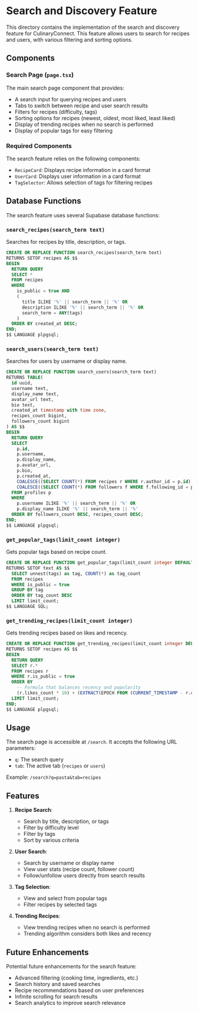 # Search and Discovery Feature

This directory contains the implementation of the search and discovery feature for CulinaryConnect. This feature allows users to search for recipes and users, with various filtering and sorting options.

## Components

### Search Page (`page.tsx`)

The main search page component that provides:

- A search input for querying recipes and users
- Tabs to switch between recipe and user search results
- Filters for recipes (difficulty, tags)
- Sorting options for recipes (newest, oldest, most liked, least liked)
- Display of trending recipes when no search is performed
- Display of popular tags for easy filtering

### Required Components

The search feature relies on the following components:

- `RecipeCard`: Displays recipe information in a card format
- `UserCard`: Displays user information in a card format
- `TagSelector`: Allows selection of tags for filtering recipes

## Database Functions

The search feature uses several Supabase database functions:

### `search_recipes(search_term text)`

Searches for recipes by title, description, or tags.

```sql
CREATE OR REPLACE FUNCTION search_recipes(search_term text)
RETURNS SETOF recipes AS $$
BEGIN
  RETURN QUERY
  SELECT *
  FROM recipes
  WHERE
    is_public = true AND
    (
      title ILIKE '%' || search_term || '%' OR
      description ILIKE '%' || search_term || '%' OR
      search_term = ANY(tags)
    )
  ORDER BY created_at DESC;
END;
$$ LANGUAGE plpgsql;
```

### `search_users(search_term text)`

Searches for users by username or display name.

```sql
CREATE OR REPLACE FUNCTION search_users(search_term text)
RETURNS TABLE(
  id uuid,
  username text,
  display_name text,
  avatar_url text,
  bio text,
  created_at timestamp with time zone,
  recipes_count bigint,
  followers_count bigint
) AS $$
BEGIN
  RETURN QUERY
  SELECT
    p.id,
    p.username,
    p.display_name,
    p.avatar_url,
    p.bio,
    p.created_at,
    COALESCE((SELECT COUNT(*) FROM recipes r WHERE r.author_id = p.id), 0) as recipes_count,
    COALESCE((SELECT COUNT(*) FROM followers f WHERE f.following_id = p.id), 0) as followers_count
  FROM profiles p
  WHERE
    p.username ILIKE '%' || search_term || '%' OR
    p.display_name ILIKE '%' || search_term || '%'
  ORDER BY followers_count DESC, recipes_count DESC;
END;
$$ LANGUAGE plpgsql;
```

### `get_popular_tags(limit_count integer)`

Gets popular tags based on recipe count.

```sql
CREATE OR REPLACE FUNCTION get_popular_tags(limit_count integer DEFAULT 10)
RETURNS SETOF text AS $$
  SELECT unnest(tags) as tag, COUNT(*) as tag_count
  FROM recipes
  WHERE is_public = true
  GROUP BY tag
  ORDER BY tag_count DESC
  LIMIT limit_count;
$$ LANGUAGE SQL;
```

### `get_trending_recipes(limit_count integer)`

Gets trending recipes based on likes and recency.

```sql
CREATE OR REPLACE FUNCTION get_trending_recipes(limit_count integer DEFAULT 10)
RETURNS SETOF recipes AS $$
BEGIN
  RETURN QUERY
  SELECT r.*
  FROM recipes r
  WHERE r.is_public = true
  ORDER BY
    -- Formula that balances recency and popularity
    (r.likes_count * 10) + (EXTRACT(EPOCH FROM (CURRENT_TIMESTAMP - r.created_at)) / 86400) DESC
  LIMIT limit_count;
END;
$$ LANGUAGE plpgsql;
```

## Usage

The search page is accessible at `/search`. It accepts the following URL parameters:

- `q`: The search query
- `tab`: The active tab (`recipes` or `users`)

Example: `/search?q=pasta&tab=recipes`

## Features

1. **Recipe Search**:

   - Search by title, description, or tags
   - Filter by difficulty level
   - Filter by tags
   - Sort by various criteria

2. **User Search**:

   - Search by username or display name
   - View user stats (recipe count, follower count)
   - Follow/unfollow users directly from search results

3. **Tag Selection**:

   - View and select from popular tags
   - Filter recipes by selected tags

4. **Trending Recipes**:
   - View trending recipes when no search is performed
   - Trending algorithm considers both likes and recency

## Future Enhancements

Potential future enhancements for the search feature:

- Advanced filtering (cooking time, ingredients, etc.)
- Search history and saved searches
- Recipe recommendations based on user preferences
- Infinite scrolling for search results
- Search analytics to improve search relevance
